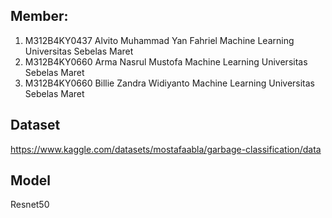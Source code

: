 ## Member:
1. M312B4KY0437	Alvito Muhammad Yan Fahriel	Machine Learning	Universitas Sebelas Maret
2. M312B4KY0660	Arma Nasrul Mustofa	Machine Learning	Universitas Sebelas Maret
3. M312B4KY0660	Billie Zandra Widiyanto	Machine Learning	Universitas Sebelas Maret

## Dataset
https://www.kaggle.com/datasets/mostafaabla/garbage-classification/data

## Model 
Resnet50
